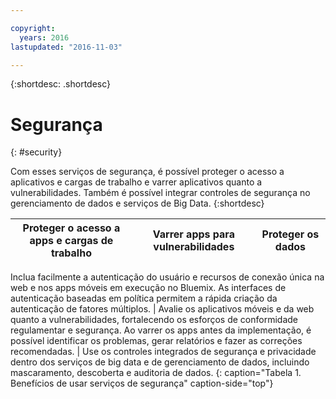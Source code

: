 ```yaml
---

copyright:
  years: 2016
lastupdated: "2016-11-03"

---
```



{:shortdesc: .shortdesc}


# Segurança
{: #security}

Com esses serviços de segurança, é possível proteger o acesso a aplicativos e cargas de trabalho e varrer aplicativos quanto a vulnerabilidades. Também é possível integrar controles de segurança no gerenciamento de dados e serviços de Big Data.
{:shortdesc}


Proteger o acesso a apps e cargas de trabalho | Varrer apps para vulnerabilidades | Proteger os dados
---- | ---- | ----
Inclua facilmente a autenticação do usuário e recursos de conexão única na web e nos apps móveis
em execução no Bluemix. As interfaces de autenticação baseadas em política permitem a rápida criação da autenticação de fatores múltiplos. | Avalie os aplicativos móveis e da web quanto a vulnerabilidades, fortalecendo
os esforços de conformidade regulamentar e segurança. Ao varrer os apps antes da implementação, é possível
identificar os problemas, gerar relatórios e fazer as correções recomendadas. | Use os controles integrados de segurança e privacidade dentro dos serviços de big data e de gerenciamento de dados, incluindo mascaramento, descoberta e auditoria de dados.
{: caption="Tabela 1. Benefícios de usar serviços de segurança" caption-side="top"}

